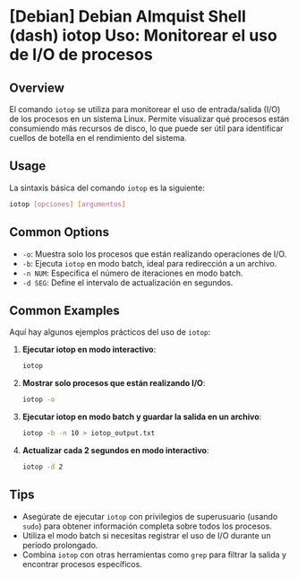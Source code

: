 # [Debian] Debian Almquist Shell (dash) iotop Uso: Monitorear el uso de I/O de procesos

## Overview
El comando `iotop` se utiliza para monitorear el uso de entrada/salida (I/O) de los procesos en un sistema Linux. Permite visualizar qué procesos están consumiendo más recursos de disco, lo que puede ser útil para identificar cuellos de botella en el rendimiento del sistema.

## Usage
La sintaxis básica del comando `iotop` es la siguiente:

```bash
iotop [opciones] [argumentos]
```

## Common Options
- `-o`: Muestra solo los procesos que están realizando operaciones de I/O.
- `-b`: Ejecuta `iotop` en modo batch, ideal para redirección a un archivo.
- `-n NUM`: Especifica el número de iteraciones en modo batch.
- `-d SEG`: Define el intervalo de actualización en segundos.

## Common Examples
Aquí hay algunos ejemplos prácticos del uso de `iotop`:

1. **Ejecutar iotop en modo interactivo**:
   ```bash
   iotop
   ```

2. **Mostrar solo procesos que están realizando I/O**:
   ```bash
   iotop -o
   ```

3. **Ejecutar iotop en modo batch y guardar la salida en un archivo**:
   ```bash
   iotop -b -n 10 > iotop_output.txt
   ```

4. **Actualizar cada 2 segundos en modo interactivo**:
   ```bash
   iotop -d 2
   ```

## Tips
- Asegúrate de ejecutar `iotop` con privilegios de superusuario (usando `sudo`) para obtener información completa sobre todos los procesos.
- Utiliza el modo batch si necesitas registrar el uso de I/O durante un período prolongado.
- Combina `iotop` con otras herramientas como `grep` para filtrar la salida y encontrar procesos específicos.